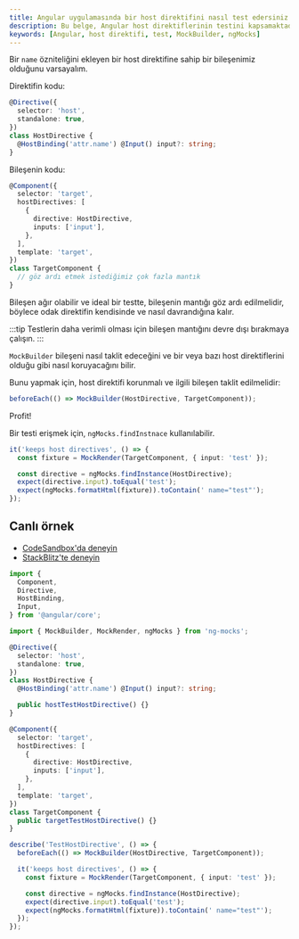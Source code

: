 ```yaml
---
title: Angular uygulamasında bir host direktifini nasıl test edersiniz
description: Bu belge, Angular host direktiflerinin testini kapsamaktadır. Örneklerle, testin nasıl gerçekleştirileceği ve dikkat edilmesi gereken noktalar açıklanmaktadır.
keywords: [Angular, host direktifi, test, MockBuilder, ngMocks]
---
```


Bir `name` özniteliğini ekleyen bir host direktifine sahip bir bileşenimiz olduğunu varsayalım.

Direktifin kodu:

```ts
@Directive({
  selector: 'host',
  standalone: true,
})
class HostDirective {
  @HostBinding('attr.name') @Input() input?: string;
}
```

Bileşenin kodu:

```ts
@Component({
  selector: 'target',
  hostDirectives: [
    {
      directive: HostDirective,
      inputs: ['input'],
    },
  ],
  template: 'target',
})
class TargetComponent {
  // göz ardı etmek istediğimiz çok fazla mantık
}
```

Bileşen ağır olabilir ve ideal bir testte, bileşenin mantığı göz ardı edilmelidir, böylece odak direktifin kendisinde ve nasıl davrandığına kalır.

:::tip
Testlerin daha verimli olması için bileşen mantığını devre dışı bırakmaya çalışın.
:::

`MockBuilder` bileşeni nasıl taklit edeceğini ve bir veya bazı host direktiflerini olduğu gibi nasıl koruyacağını bilir.

Bunu yapmak için, host direktifi korunmalı ve ilgili bileşen taklit edilmelidir:

```ts
beforeEach(() => MockBuilder(HostDirective, TargetComponent));
```

Profit!

Bir testi erişmek için, `ngMocks.findInstnace` kullanılabilir.

```ts
it('keeps host directives', () => {
  const fixture = MockRender(TargetComponent, { input: 'test' });

  const directive = ngMocks.findInstance(HostDirective);
  expect(directive.input).toEqual('test');
  expect(ngMocks.formatHtml(fixture)).toContain(' name="test"');
});
```

## Canlı örnek

- [CodeSandbox'da deneyin](https://codesandbox.io/p/sandbox/github/help-me-mom/ng-mocks-sandbox/tree/tests/?file=/src/examples/TestHostDirective/test.spec.ts&initialpath=%3Fspec%3DTestHostDirective)
- [StackBlitz'te deneyin](https://stackblitz.com/github/help-me-mom/ng-mocks-sandbox/tree/tests?file=src/examples/TestHostDirective/test.spec.ts&initialpath=%3Fspec%3DTestHostDirective)

```ts title="https://github.com/help-me-mom/ng-mocks/blob/master/examples/TestHostDirective/test.spec.ts"
import {
  Component,
  Directive,
  HostBinding,
  Input,
} from '@angular/core';

import { MockBuilder, MockRender, ngMocks } from 'ng-mocks';

@Directive({
  selector: 'host',
  standalone: true,
})
class HostDirective {
  @HostBinding('attr.name') @Input() input?: string;

  public hostTestHostDirective() {}
}

@Component({
  selector: 'target',
  hostDirectives: [
    {
      directive: HostDirective,
      inputs: ['input'],
    },
  ],
  template: 'target',
})
class TargetComponent {
  public targetTestHostDirective() {}
}

describe('TestHostDirective', () => {
  beforeEach(() => MockBuilder(HostDirective, TargetComponent));

  it('keeps host directives', () => {
    const fixture = MockRender(TargetComponent, { input: 'test' });

    const directive = ngMocks.findInstance(HostDirective);
    expect(directive.input).toEqual('test');
    expect(ngMocks.formatHtml(fixture)).toContain(' name="test"');
  });
});
```